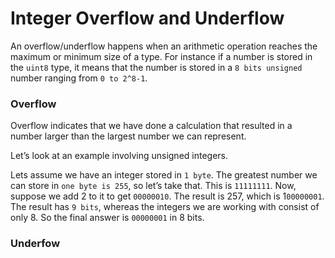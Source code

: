 # Integer Overflow and Underflow

An overflow/underflow happens when an arithmetic operation reaches the maximum or minimum size of a type. For instance if a number is stored in the `uint8` type, it means that the number is stored in a `8 bits unsigned` number ranging from `0 to 2^8-1`.

### Overflow
Overflow indicates that we have done a calculation that resulted in a number larger than the largest number we can represent.

Let’s look at an example involving unsigned integers.

Lets assume we have an integer stored in `1 byte`. The greatest number we can store in `one byte is 255`, so let’s take that. This is `11111111`. Now, suppose we add 2 to it to get `00000010`. The result is 257, which is 1`00000001`. The result has `9 bits`, whereas the integers we are working with consist of only 8. So the final answer is `00000001` in 8 bits.

### Underfow



